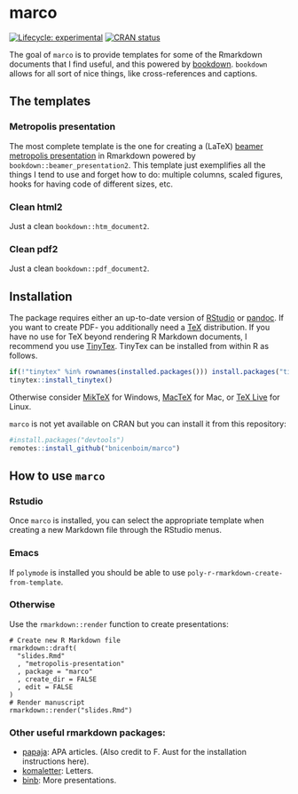 
<!-- README.md is generated from README.Rmd. Please edit that file -->

# marco

<!-- badges: start -->

[![Lifecycle:
experimental](https://img.shields.io/badge/lifecycle-experimental-orange.svg)](https://www.tidyverse.org/lifecycle/#experimental)
[![CRAN
status](https://www.r-pkg.org/badges/version/simplermd)](https://CRAN.R-project.org/package=simplermd)
<!-- badges: end -->

The goal of `marco` is to provide templates for some of the Rmarkdown
documents that I find useful, and this powered by
[bookdown](https://bookdown.org/yihui/bookdown/). `bookdown` allows for
all sort of nice things, like cross-references and captions.

## The templates

### Metropolis presentation

The most complete template is the one for creating a (LaTeX) [beamer
metropolis presentation](https://github.com/matze/mtheme) in Rmarkdown
powered by `bookdown::beamer_presentation2`. This template just
exemplifies all the things I tend to use and forget how to do: multiple
columns, scaled figures, hooks for having code of different sizes, etc.

### Clean html2

Just a clean `bookdown::htm_document2`.

### Clean pdf2

Just a clean `bookdown::pdf_document2`.

## Installation

The package requires either an up-to-date version of
[RStudio](http://www.rstudio.com/) or
[pandoc](http://johnmacfarlane.net/pandoc/). If you want to create PDF-
you additionally need a [TeX](http://de.wikipedia.org/wiki/TeX)
distribution. If you have no use for TeX beyond rendering R Markdown
documents, I recommend you use [TinyTex](https://yihui.name/tinytex/).
TinyTex can be installed from within R as follows.

``` r
if(!"tinytex" %in% rownames(installed.packages())) install.packages("tinytex")
tinytex::install_tinytex()
```

Otherwise consider [MikTeX](http://miktex.org/) for Windows,
[MacTeX](https://tug.org/mactex/) for Mac, or [TeX
Live](http://www.tug.org/texlive/) for Linux.

`marco` is not yet available on CRAN but you can install it from this
repository:

``` r
#install.packages("devtools")
remotes::install_github("bnicenboim/marco")
```

## How to use `marco`

### Rstudio

Once `marco` is installed, you can select the appropriate template when
creating a new Markdown file through the RStudio menus.

### Emacs

If `polymode` is installed you should be able to use
`poly-r-rmarkdown-create-from-template`.

### Otherwise

Use the `rmarkdown::render` function to create presentations:

``` {r}
# Create new R Markdown file
rmarkdown::draft(
  "slides.Rmd"
  , "metropolis-presentation"
  , package = "marco"
  , create_dir = FALSE
  , edit = FALSE
)
# Render manuscript
rmarkdown::render("slides.Rmd")
```

### Other useful rmarkdown packages:

  - [papaja](https://github.com/crsh/papaja): APA articles. (Also credit
    to F. Aust for the installation instructions here).
  - [komaletter](https://github.com/rnuske/komaletter): Letters.
  - [binb](https://github.com/eddelbuettel/binb): More presentations.
